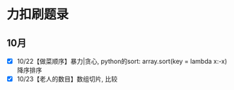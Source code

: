 # 力扣刷题录
## 10月
- [x] 10/22【做菜顺序】暴力|贪心, python的sort: array.sort(key = lambda x:-x) 降序排序
- [x] 10/23【老人的数目】数组切片, 比较 